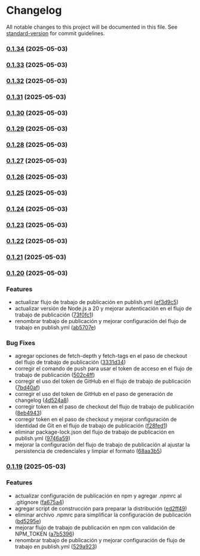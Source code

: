 # Changelog

All notable changes to this project will be documented in this file. See [standard-version](https://github.com/conventional-changelog/standard-version) for commit guidelines.

### [0.1.34](https://github.com/Forever-twenty-nine/astro-ui-lib/compare/v0.1.33...v0.1.34) (2025-05-03)

### [0.1.33](https://github.com/Forever-twenty-nine/astro-ui-lib/compare/v0.1.32...v0.1.33) (2025-05-03)

### [0.1.32](https://github.com/Forever-twenty-nine/astro-ui-lib/compare/v0.1.31...v0.1.32) (2025-05-03)

### [0.1.31](https://github.com/Forever-twenty-nine/astro-ui-lib/compare/v0.1.30...v0.1.31) (2025-05-03)

### [0.1.30](https://github.com/Forever-twenty-nine/astro-ui-lib/compare/v0.1.29...v0.1.30) (2025-05-03)

### [0.1.29](https://github.com/Forever-twenty-nine/astro-ui-lib/compare/v0.1.28...v0.1.29) (2025-05-03)

### [0.1.28](https://github.com/Forever-twenty-nine/astro-ui-lib/compare/v0.1.27...v0.1.28) (2025-05-03)

### [0.1.27](https://github.com/Forever-twenty-nine/astro-ui-lib/compare/v0.1.26...v0.1.27) (2025-05-03)

### [0.1.26](https://github.com/Forever-twenty-nine/astro-ui-lib/compare/v0.1.25...v0.1.26) (2025-05-03)

### [0.1.25](https://github.com/Forever-twenty-nine/astro-ui-lib/compare/v0.1.24...v0.1.25) (2025-05-03)

### [0.1.24](https://github.com/Forever-twenty-nine/astro-ui-lib/compare/v0.1.23...v0.1.24) (2025-05-03)

### [0.1.23](https://github.com/Forever-twenty-nine/astro-ui-lib/compare/v0.1.22...v0.1.23) (2025-05-03)

### [0.1.22](https://github.com/Forever-twenty-nine/astro-ui-lib/compare/v0.1.21...v0.1.22) (2025-05-03)

### [0.1.21](https://github.com/Forever-twenty-nine/astro-ui-lib/compare/v0.1.20...v0.1.21) (2025-05-03)

### [0.1.20](https://github.com/Forever-twenty-nine/astro-ui-lib/compare/v0.1.19...v0.1.20) (2025-05-03)


### Features

* actualizar flujo de trabajo de publicación en publish.yml ([ef3d9c5](https://github.com/Forever-twenty-nine/astro-ui-lib/commit/ef3d9c57bed2244020faf2935a59bbd89aefb7f6))
* actualizar versión de Node.js a 20 y mejorar autenticación en el flujo de trabajo de publicación ([73f0fc1](https://github.com/Forever-twenty-nine/astro-ui-lib/commit/73f0fc12e1d43a069c731e113ce6cf51866890c6))
* renombrar trabajo de publicación y mejorar configuración del flujo de trabajo en publish.yml ([ab5707e](https://github.com/Forever-twenty-nine/astro-ui-lib/commit/ab5707e5dd3c5a52a5acdf2a66877b765ade7efb))


### Bug Fixes

* agregar opciones de fetch-depth y fetch-tags en el paso de checkout del flujo de trabajo de publicación ([3331d34](https://github.com/Forever-twenty-nine/astro-ui-lib/commit/3331d34f23fafdc1cf0141df03a603e8b24a662e))
* corregir el comando de push para usar el token de acceso en el flujo de trabajo de publicación ([502c4ff](https://github.com/Forever-twenty-nine/astro-ui-lib/commit/502c4ff0f51cb66a3751a570365a2b919e08ed40))
* corregir el uso del token de GitHub en el flujo de trabajo de publicación ([7bd40af](https://github.com/Forever-twenty-nine/astro-ui-lib/commit/7bd40af1c845cdeb7792987a7218cf19d0198745))
* corregir el uso del token de GitHub en el paso de generación de changelog ([4d524a8](https://github.com/Forever-twenty-nine/astro-ui-lib/commit/4d524a851e9db029ab207382dd6f3f079b08603a))
* corregir token en el paso de checkout del flujo de trabajo de publicación ([8eb4943](https://github.com/Forever-twenty-nine/astro-ui-lib/commit/8eb494324430a34cd561cf8150cee972f607a792))
* corregir token en el paso de checkout y mejorar configuración de identidad de Git en el flujo de trabajo de publicación ([f28fed1](https://github.com/Forever-twenty-nine/astro-ui-lib/commit/f28fed15bdb0180fa77f3e89de3b5a3d34eb4582))
* eliminar package-lock.json del flujo de trabajo de publicación en publish.yml ([9746a59](https://github.com/Forever-twenty-nine/astro-ui-lib/commit/9746a59162367756390c59c9b8803c045623c356))
* mejorar la configuración del flujo de trabajo de publicación al ajustar la persistencia de credenciales y limpiar el formato ([68aa3b5](https://github.com/Forever-twenty-nine/astro-ui-lib/commit/68aa3b513b4a09edf08058226d0dfac267b999a5))

### [0.1.19](https://github.com/Forever-twenty-nine/astro-ui-lib/compare/v0.1.18...v0.1.19) (2025-05-03)


### Features

* actualizar configuración de publicación en npm y agregar .npmrc al .gitignore ([fa675a4](https://github.com/Forever-twenty-nine/astro-ui-lib/commit/fa675a4b61a3b832d45eb0ae2c18f60ad18d8ca3))
* agregar script de construcción para preparar la distribución ([ed2ff49](https://github.com/Forever-twenty-nine/astro-ui-lib/commit/ed2ff49f6350522dbfc158a85693195b69668122))
* eliminar archivo .npmrc para simplificar la configuración de publicación ([bd5295e](https://github.com/Forever-twenty-nine/astro-ui-lib/commit/bd5295e0f3405b548645dea9b3a32dec8ed6e865))
* mejorar flujo de trabajo de publicación en npm con validación de NPM_TOKEN ([a7b5396](https://github.com/Forever-twenty-nine/astro-ui-lib/commit/a7b5396a8a48396352b27db2ab3aefc7388f573b))
* renombrar trabajo de publicación y mejorar configuración de flujo de trabajo en publish.yml ([529a923](https://github.com/Forever-twenty-nine/astro-ui-lib/commit/529a923ddd6dba172c6c876d31a340ef22dd400f))
